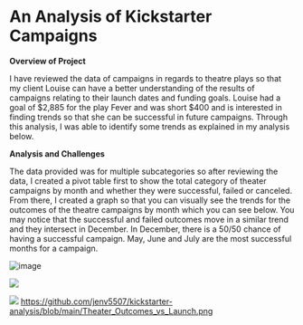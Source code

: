 # An Analysis of Kickstarter Campaigns
 
**Overview of Project**

I have reviewed the data of campaigns in regards to theatre plays so that my client Louise can have a better understanding of the results of campaigns relating to their launch dates and funding goals.  Louise had a goal of $2,885 for the play Fever and was short $400 and is interested in finding trends so that she can be successful in future campaigns.  Through this analysis, I was able to identify some trends as explained in my analysis below.

**Analysis and Challenges**

The data provided was for multiple subcategories so after reviewing the data, I created a pivot table first to show the total category of theater campaigns by month and whether they were successful, failed or canceled.  From there, I created a graph so that you can visually see the trends for the outcomes of the theatre campaigns by month which you can see below.  You may notice that the successful and failed outcomes move in a similar trend and they intersect in December.  In December, there is a 50/50 chance of having a successful campaign.  May, June and July are the most successful months for a campaign. 

![image](https://user-images.githubusercontent.com/95455988/147024167-dcceb3eb-61e0-420b-9eb5-9c5b88406872.png)

![](images/outcomes_vs_goals)

![](jenv5507/kickstarter-analysis/images/Outcomes_vs_Goals.png)
https://github.com/jenv5507/kickstarter-analysis/blob/main/Theater_Outcomes_vs_Launch.png

